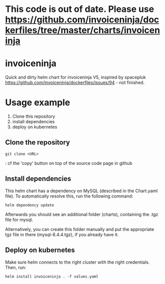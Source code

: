 # This code is out of date. Please use https://github.com/invoiceninja/dockerfiles/tree/master/charts/invoiceninja




# invoiceninja
Quick and dirty helm chart for invoiceninja V5, inspired by spacepluk https://github.com/invoiceninja/dockerfiles/issues/94 - not finished.

# Usage example 

1. Clone this repository
2. install dependencies
3. deploy on kubernetes

## Clone the repository

```shell
git clone <URL>
```
<URL>: cf the 'copy' button on top of the source code page in github

## Install dependencies

This helm chart has a dependency on MySQL (described in the Chart.yaml file). To automatically resolve this, run the following command:

```shell
helm dependency update
```

Afterwards you should see an additional folder (charts), containing the .tgz file for mysql.

Alternatively, you can create this folder manually and put the appropriate tgz file in there (mysql-8.4.4.tgz), if you already have it.

## Deploy on kubernetes

Make sure helm connects to the right cluster with the right credentials. Then, run:

```shell
helm install invoiceninja . -f values.yaml
```


